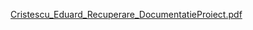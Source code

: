 [Cristescu_Eduard_Recuperare_DocumentatieProiect.pdf](https://github.com/CristescuEduard/Proiect_CloudComputing/files/15277613/Cristescu_Eduard_Recuperare_DocumentatieProiect.pdf)
